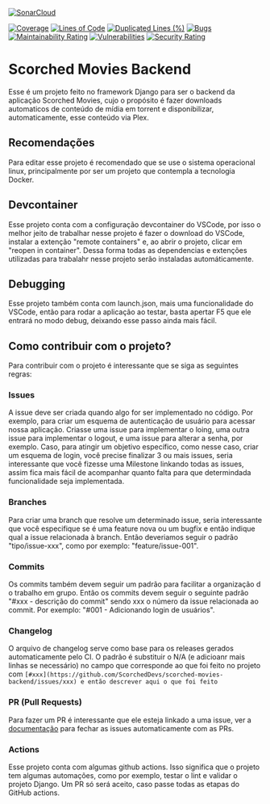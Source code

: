 [![SonarCloud](https://sonarcloud.io/images/project_badges/sonarcloud-black.svg)](https://sonarcloud.io/summary/new_code?id=ScorchedDevs_scorched-ci)

[![Coverage](https://sonarcloud.io/api/project_badges/measure?project=ScorchedDevs_scorched-ci&metric=coverage)](https://sonarcloud.io/summary/new_code?id=ScorchedDevs_scorched-ci) 
[![Lines of Code](https://sonarcloud.io/api/project_badges/measure?project=ScorchedDevs_scorched-ci&metric=ncloc)](https://sonarcloud.io/summary/new_code?id=ScorchedDevs_scorched-ci)
[![Duplicated Lines (%)](https://sonarcloud.io/api/project_badges/measure?project=ScorchedDevs_scorched-ci&metric=duplicated_lines_density)](https://sonarcloud.io/summary/new_code?id=ScorchedDevs_scorched-ci)
[![Bugs](https://sonarcloud.io/api/project_badges/measure?project=ScorchedDevs_scorched-ci&metric=bugs)](https://sonarcloud.io/summary/new_code?id=ScorchedDevs_scorched-ci)
[![Maintainability Rating](https://sonarcloud.io/api/project_badges/measure?project=ScorchedDevs_scorched-ci&metric=sqale_rating)](https://sonarcloud.io/summary/new_code?id=ScorchedDevs_scorched-ci)
[![Vulnerabilities](https://sonarcloud.io/api/project_badges/measure?project=ScorchedDevs_scorched-ci&metric=vulnerabilities)](https://sonarcloud.io/summary/new_code?id=ScorchedDevs_scorched-ci)
[![Security Rating](https://sonarcloud.io/api/project_badges/measure?project=ScorchedDevs_scorched-ci&metric=security_rating)](https://sonarcloud.io/summary/new_code?id=ScorchedDevs_scorched-ci)
# Scorched Movies Backend
Esse é um projeto feito no framework Django para ser o backend da aplicação Scorched Movies, cujo o propósito é fazer downloads automaticos de conteúdo de mídia em torrent e disponibilizar, automaticamente, esse conteúdo via Plex.

## Recomendações

Para editar esse projeto é recomendado que se use o sistema operacional linux, principalmente por ser um projeto que contempla a tecnologia Docker.

## Devcontainer

Esse projeto conta com a configuração devcontainer do VSCode, por isso o melhor jeito de trabalhar nesse projeto é fazer o download do VSCode, instalar a extenção  "remote containers" e, ao abrir o projeto, clicar em "reopen in container". Dessa forma todas as dependencias e extenções utilizadas para trabalahr nesse projeto serão instaladas automáticamente.

## Debugging

Esse projeto também conta com launch.json, mais uma funcionalidade do VSCode, então para rodar a aplicação ao testar, basta apertar F5 que ele entrará no modo debug, deixando esse passo ainda mais fácil.

## Como contribuir com o projeto?

Para contribuir com o projeto é interessante que se siga as seguintes regras:

### Issues

A issue deve ser criada quando algo for ser implementado no código. Por exemplo, para criar um esquema de autenticação de usuário para acessar nossa aplicação. Criasse uma issue para implementar o loing, uma outra issue para implementar o logout, e uma issue para alterar a senha, por exemplo. Caso, para atingir um objetivo específico, como nesse caso, criar um esquema de login, você precise finalizar 3 ou mais issues, seria interessante que você fizesse uma Milestone linkando todas as issues, assim fica mais fácil de acompanhar quanto falta para que determindada funcionalidade seja implementada.

### Branches

Para criar uma branch que resolve um determinado issue, seria interessante que você especifique se é uma feature nova ou um bugfix e então indique qual a issue relacionada à branch. Então deveriamos seguir o padrão
"tipo/issue-xxx", como por exemplo: "feature/issue-001".

### Commits

Os commits também devem seguir um padrão para facilitar a organização d o trabalho em grupo. Então os commits devem seguir o seguinte padrão "#xxx - descrição do commit" sendo xxx o número da issue relacionada ao commit. Por exemplo: "#001 - Adicionando login de usuários".

### Changelog

O arquivo de changelog serve como base para os releases gerados automaticamente pelo CI. O padrão é substituir o N/A (e adicioanr mais linhas se necessário) no campo que corresponde ao que foi feito no projeto com `[#xxx](https://github.com/ScorchedDevs/scorched-movies-backend/issues/xxx) e então descrever aqui o que foi feito`

### PR (Pull Requests)

Para fazer um PR é interessante que ele esteja linkado a uma issue, ver a [documentação](https://docs.github.com/en/issues/tracking-your-work-with-issues/linking-a-pull-request-to-an-issue) para fechar as issues automaticamente com as PRs.

### Actions

Esse projeto conta com algumas github actions. Isso significa que o projeto tem algumas automações, como por exemplo, testar o lint e validar o projeto Django. Um PR só será aceito, caso passe todas as etapas do GitHub actions.

